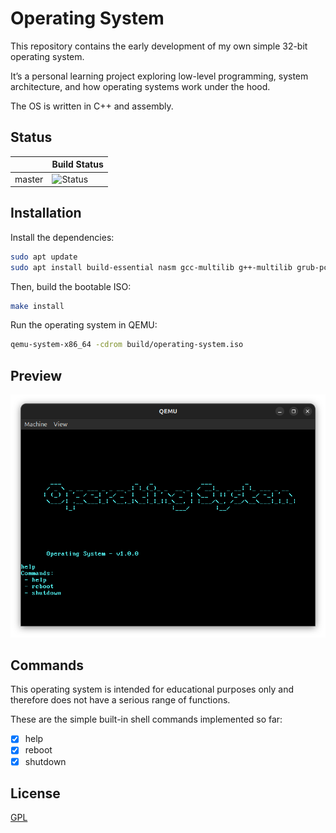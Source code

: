 # Operating System

This repository contains the early development of my own simple 32-bit operating system.

It’s a personal learning project exploring low-level programming, system architecture, and how operating systems work under the hood.

The OS is written in C++ and assembly.

## Status

|        | Build Status                                                                                    |
|--------|-------------------------------------------------------------------------------------------------|
| master | ![Status](https://github.com/breuerlukas/operating-system/workflows/Build%20OS%20ISO/badge.svg) |

## Installation

Install the dependencies:

```bash
sudo apt update
sudo apt install build-essential nasm gcc-multilib g++-multilib grub-pc-bin xorriso mtools qemu-system-x86 qemu-utils
```

Then, build the bootable ISO:

```bash
make install
```

Run the operating system in QEMU:

```bash
qemu-system-x86_64 -cdrom build/operating-system.iso
```

## Preview
![Screenshot](assets/screenshot.png)

## Commands
This operating system is intended for educational purposes only and therefore does not have a serious range of functions.

These are the simple built-in shell commands implemented so far:
- [x] help
- [x] reboot
- [x] shutdown

## License

[GPL](https://github.com/breuerlukas/operating-system/blob/master/LICENSE.md)